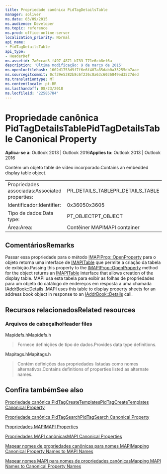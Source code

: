 ```yaml
---
title: Propriedade canônica PidTagDetailsTable
manager: soliver
ms.date: 03/09/2015
ms.audience: Developer
ms.topic: reference
ms.prod: office-online-server
localization_priority: Normal
api_name:
- PidTagDetailsTable
api_type:
- HeaderDef
ms.assetid: 7a0ccad3-f497-4871-b733-771e6cb8ef6a
description: 'Última modificação: 9 de março de 2015'
ms.openlocfilehash: 1602d1753d9f7f6e6f407a85dab0a33255db7aae
ms.sourcegitcommit: 0cf39e5382b8c6f236c8a63c6036849ed3527ded
ms.translationtype: MT
ms.contentlocale: pt-BR
ms.lasthandoff: 08/23/2018
ms.locfileid: "22585784"
---
```

# <a name="pidtagdetailstable-canonical-property"></a><span data-ttu-id="80ca5-103">Propriedade canônica PidTagDetailsTable</span><span class="sxs-lookup"><span data-stu-id="80ca5-103">PidTagDetailsTable Canonical Property</span></span>

  
  
<span data-ttu-id="80ca5-104">**Aplica-se a**: Outlook 2013 | Outlook 2016</span><span class="sxs-lookup"><span data-stu-id="80ca5-104">**Applies to**: Outlook 2013 | Outlook 2016</span></span> 
  
<span data-ttu-id="80ca5-105">Contém um objeto table de vídeo incorporado.</span><span class="sxs-lookup"><span data-stu-id="80ca5-105">Contains an embedded display table object.</span></span>
  
|||
|:-----|:-----|
|<span data-ttu-id="80ca5-106">Propriedades associadas:</span><span class="sxs-lookup"><span data-stu-id="80ca5-106">Associated properties:</span></span>  <br/> |<span data-ttu-id="80ca5-107">PR_DETAILS_TABLE</span><span class="sxs-lookup"><span data-stu-id="80ca5-107">PR_DETAILS_TABLE</span></span>  <br/> |
|<span data-ttu-id="80ca5-108">Identificador:</span><span class="sxs-lookup"><span data-stu-id="80ca5-108">Identifier:</span></span>  <br/> |<span data-ttu-id="80ca5-109">0x3605</span><span class="sxs-lookup"><span data-stu-id="80ca5-109">0x3605</span></span>  <br/> |
|<span data-ttu-id="80ca5-110">Tipo de dados:</span><span class="sxs-lookup"><span data-stu-id="80ca5-110">Data type:</span></span>  <br/> |<span data-ttu-id="80ca5-111">PT_OBJECT</span><span class="sxs-lookup"><span data-stu-id="80ca5-111">PT_OBJECT</span></span>  <br/> |
|<span data-ttu-id="80ca5-112">Área:</span><span class="sxs-lookup"><span data-stu-id="80ca5-112">Area:</span></span>  <br/> |<span data-ttu-id="80ca5-113">Contêiner MAPI</span><span class="sxs-lookup"><span data-stu-id="80ca5-113">MAPI container</span></span>  <br/> |
   
## <a name="remarks"></a><span data-ttu-id="80ca5-114">Comentários</span><span class="sxs-lookup"><span data-stu-id="80ca5-114">Remarks</span></span>

<span data-ttu-id="80ca5-115">Passar essa propriedade para o método [IMAPIProp::OpenProperty](imapiprop-openproperty.md) para o objeto retorna uma interface de [IMAPITable](imapitableiunknown.md) que permite a criação da tabela de exibição.</span><span class="sxs-lookup"><span data-stu-id="80ca5-115">Passing this property to the [IMAPIProp::OpenProperty](imapiprop-openproperty.md) method for the object returns an [IMAPITable](imapitableiunknown.md) interface that allows creation of the display table.</span></span> <span data-ttu-id="80ca5-116">MAPI usa esta tabela para exibir as folhas de propriedades para um objeto do catálogo de endereços em resposta a uma chamada [IAddrBook::Details](iaddrbook-details.md) .</span><span class="sxs-lookup"><span data-stu-id="80ca5-116">MAPI uses this table to display property sheets for an address book object in response to an [IAddrBook::Details](iaddrbook-details.md) call.</span></span> 
  
## <a name="related-resources"></a><span data-ttu-id="80ca5-117">Recursos relacionados</span><span class="sxs-lookup"><span data-stu-id="80ca5-117">Related resources</span></span>

### <a name="header-files"></a><span data-ttu-id="80ca5-118">Arquivos de cabeçalho</span><span class="sxs-lookup"><span data-stu-id="80ca5-118">Header files</span></span>

<span data-ttu-id="80ca5-119">Mapidefs.h</span><span class="sxs-lookup"><span data-stu-id="80ca5-119">Mapidefs.h</span></span>
  
> <span data-ttu-id="80ca5-120">Fornece definições de tipo de dados.</span><span class="sxs-lookup"><span data-stu-id="80ca5-120">Provides data type definitions.</span></span>
    
<span data-ttu-id="80ca5-121">Mapitags.h</span><span class="sxs-lookup"><span data-stu-id="80ca5-121">Mapitags.h</span></span>
  
> <span data-ttu-id="80ca5-122">Contém definições das propriedades listadas como nomes alternativos.</span><span class="sxs-lookup"><span data-stu-id="80ca5-122">Contains definitions of properties listed as alternate names.</span></span>
    
## <a name="see-also"></a><span data-ttu-id="80ca5-123">Confira também</span><span class="sxs-lookup"><span data-stu-id="80ca5-123">See also</span></span>



[<span data-ttu-id="80ca5-124">Propriedade canônica PidTagCreateTemplates</span><span class="sxs-lookup"><span data-stu-id="80ca5-124">PidTagCreateTemplates Canonical Property</span></span>](pidtagcreatetemplates-canonical-property.md)
  
[<span data-ttu-id="80ca5-125">Propriedade canônica PidTagSearch</span><span class="sxs-lookup"><span data-stu-id="80ca5-125">PidTagSearch Canonical Property</span></span>](pidtagsearch-canonical-property.md)


[<span data-ttu-id="80ca5-126">Propriedades MAPI</span><span class="sxs-lookup"><span data-stu-id="80ca5-126">MAPI Properties</span></span>](mapi-properties.md)
  
[<span data-ttu-id="80ca5-127">Propriedades MAPI canônicas</span><span class="sxs-lookup"><span data-stu-id="80ca5-127">MAPI Canonical Properties</span></span>](mapi-canonical-properties.md)
  
[<span data-ttu-id="80ca5-128">Mapear nomes de propriedades canônicas para nomes MAPI</span><span class="sxs-lookup"><span data-stu-id="80ca5-128">Mapping Canonical Property Names to MAPI Names</span></span>](mapping-canonical-property-names-to-mapi-names.md)
  
[<span data-ttu-id="80ca5-129">Mapear nomes MAPI para nomes de propriedades canônicas</span><span class="sxs-lookup"><span data-stu-id="80ca5-129">Mapping MAPI Names to Canonical Property Names</span></span>](mapping-mapi-names-to-canonical-property-names.md)

